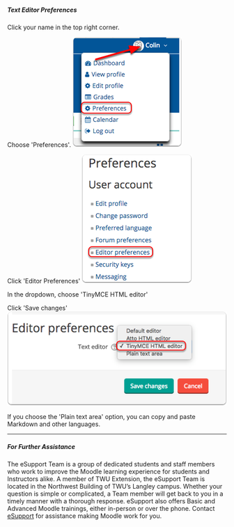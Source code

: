 ##### Text Editor Preferences

Click your name in the top right corner.

Choose 'Preferences'.
![](/assets/click-your-name-in-the-top-right-corner.png)

Click 'Editor Preferences'
![](/assets/click--editor-preferences-.png)

In the dropdown, choose 'TinyMCE HTML editor'

Click 'Save changes'
![](/assets/in-the-dropdown--choose--tinymce-html-editor-.png)

If you choose the 'Plain text area' option, you can copy and paste Markdown and other languages.

---

##### For Further Assistance

The eSupport Team is a group of dedicated students and staff members who work to improve the Moodle learning experience for students and Instructors alike. A member of TWU Extension, the eSupport Team is located in the Northwest Building of TWU’s Langley campus. Whether your question is simple or complicated, a Team member will get back to you in a timely manner with a thorough response. eSupport also offers Basic and Advanced Moodle trainings, either in-person or over the phone. Contact [eSupport](https://trinitywestern.teamdynamix.com/TDClient/Requests/ServiceDet?ID=16141) for assistance making Moodle work for you.

